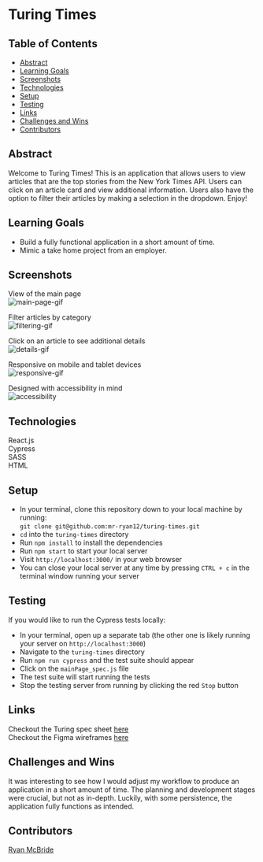 # Turing Times
  
## Table of Contents
- [Abstract](#abstract)  
- [Learning Goals](#learning-goals)
- [Screenshots](#screenshots)
- [Technologies](#technologies)
- [Setup](#setup)
- [Testing](#testing)
- [Links](#links)
- [Challenges and Wins](#challenges-and-wins)
- [Contributors](#contributors)

## Abstract

Welcome to Turing Times! This is an application that allows users to view articles that are the top stories from the New York Times API. Users can click on an article card and view additional information. Users also have the option to filter their articles by making a selection in the dropdown. Enjoy!
  
## Learning Goals
- Build a fully functional application in a short amount of time.
- Mimic a take home project from an employer.

## Screenshots  
View of the main page  
![main-page-gif](https://user-images.githubusercontent.com/62816754/162883839-6808c090-ef4a-45d7-8401-337061cc68a7.gif)
  
Filter articles by category  
![filtering-gif](https://user-images.githubusercontent.com/62816754/162883889-c59b3ffe-ae0d-494d-8b57-d0962c6a1f71.gif)
  
Click on an article to see additional details  
![details-gif](https://user-images.githubusercontent.com/62816754/162883944-ac33aef0-5f02-4d8e-93d8-241e636f011e.gif)
  
Responsive on mobile and tablet devices  
![responsive-gif](https://user-images.githubusercontent.com/62816754/162884002-e08a6583-8b66-4f5d-8bb8-1d3b09de5fcb.gif)
  
Designed with accessibility in mind  
![accessibility](https://user-images.githubusercontent.com/62816754/162884254-623d655a-faac-4173-b703-221eea498f87.png)
  
   
## Technologies 
React.js  
Cypress  
SASS  
HTML

## Setup 
  
- In your terminal, clone this repository down to your local machine by running:  
  `git clone git@github.com:mr-ryan12/turing-times.git`  
- `cd` into the `turing-times` directory
- Run `npm install` to install the dependencies
- Run `npm start` to start your local server  
- Visit `http://localhost:3000/` in your web browser
- You can close your local server at any time by pressing `CTRL + c` in the terminal window running your server

## Testing
If you would like to run the Cypress tests locally:
- In your terminal, open up a separate tab (the other one is likely running your server on `http://localhost:3000`)
- Navigate to the `turing-times` directory
- Run `npm run cypress` and the test suite should appear
- Click on the `mainPage_spec.js` file
- The test suite will start running the tests
- Stop the testing server from running by clicking the red `Stop` button

## Links  
Checkout the Turing spec sheet [here](https://mod4.turing.edu/projects/take_home/take_home_fe)  
Checkout the Figma wireframes [here](https://www.figma.com/file/p5Zq3BzmTFMYBPqjO0JVBh/Turing-Times?node-id=0%3A1)

## Challenges and Wins  
It was interesting to see how I would adjust my workflow to produce an application in a short amount of time. The planning and development stages were crucial, but not as in-depth. Luckily, with some persistence, the application fully functions as intended.
  
## Contributors    
[Ryan McBride](https://github.com/mr-ryan12)
